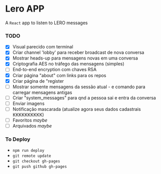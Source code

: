 # Lero APP

A `React` app to listen to LERO messages

### TODO

 - [x] Visual parecido com terminal
 - [x] Criar channel 'lobby' para receber broadcast de nova conversa
 - [x] Mostrar heads-up para mensagens novas em uma conversa
 - [x] Criptografia AES no tráfego das mensagens (simples)
 - [ ] End-to-end encryption com chaves RSA
 - [x] Criar página "about" com links para os repos
 - [x] Criar página de "register
 - [ ] Mostrar somente mensagens da sessão atual - e comando para carregar mensagens antigas
 - [ ] Criar "system_messages" para qnd a pessoa sai e entra da conversa
 - [ ] Enviar imagens
 - [ ] Notificação mascarada (atualize agora seus dados cadastrais KKKKKKKKKK)
 - [ ] Favoritos _maybe_
 - [ ] Arquivados _maybe_

### To Deploy

- `npm run deploy`
- `git remote update`
- `git checkout gh-pages`
- `git push github gh-pages`
